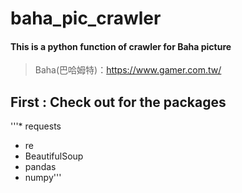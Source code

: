 # baha_pic_crawler
#### This is a python function of crawler for Baha picture
>Baha(巴哈姆特)：<https://www.gamer.com.tw/>

## First : Check out for the packages
'''* requests
* re
* BeautifulSoup
* pandas 
* numpy''' 

